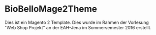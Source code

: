 # BioBelloMage2Theme

Dies ist ein Magento 2 Template. Dies wurde im Rahmen der Vorlesung "Web Shop Projekt" an der EAH-Jena im Sommersemester 2016 erstellt.

